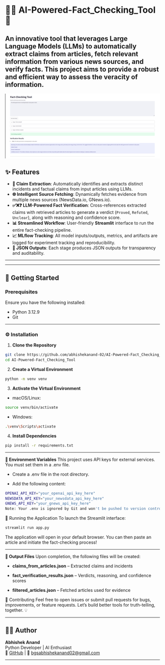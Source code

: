 # 🕵️‍♂️ AI-Powered-Fact_Checking_Tool 📰

An innovative tool that leverages Large Language Models (LLMs) to automatically extract claims from articles, fetch relevant information from various news sources, and verify facts. This project aims to provide a robust and efficient way to assess the veracity of information.
---
![Fact_Checking_Tool](images/image1.png)

## ✨ Features

- **🧠 Claim Extraction**: Automatically identifies and extracts distinct incidents and factual claims from input articles using LLMs. 
- **🌐 Intelligent Source Fetching**: Dynamically fetches evidence from multiple news sources (NewsData.io, GNews.io). 
- **✅❌❓ LLM-Powered Fact Verification**: Cross-references extracted claims with retrieved articles to generate a verdict (`Proved`, `Refuted`, `Unclear`), along with reasoning and confidence score. 
- **📊 Streamlined Workflow**: User-friendly **Streamlit** interface to run the entire fact-checking pipeline.   
- **📈 MLflow Tracking**: All model inputs/outputs, metrics, and artifacts are logged for experiment tracking and reproducibility.   
- **📄 JSON Outputs**: Each stage produces JSON outputs for transparency and auditability.   

---


---

## 🚀 Getting Started

### Prerequisites

Ensure you have the following installed:

- Python 3.12.9
- Git

---

### ⚙️ Installation

1. **Clone the Repository**

```bash
git clone https://github.com/abhishekanand-02/AI-Powered-Fact_Checking_Tool.git
cd AI-Powered-Fact_Checking_Tool
```
2. **Create a Virtual Environment**

```bash
python -m venv venv
```
3. **Activate the Virtual Environment**

- macOS/Linux:

```bash
source venv/bin/activate
```
- Windows:

```bash
.\venv\Scripts\activate
```
4. **Install Dependencies**

```bash
pip install -r requirements.txt
```
---

**🔑 Environment Variables**
This project uses API keys for external services. You must set them in a .env file.

- Create a .env file in the root directory.

- Add the following content:
```bash
OPENAI_API_KEY="your_openai_api_key_here"
NEWSDATA_API_KEY="your_newsdata_api_key_here"
GNEWS_API_KEY="your_gnews_api_key_here"
Note: Your .env is ignored by Git and won't be pushed to version control.
```

🏃 Running the Application
To launch the Streamlit interface:

```bash
streamlit run app.py
```
The application will open in your default browser. You can then paste an article and initiate the fact-checking process!

--- 

**💾 Output Files**
Upon completion, the following files will be created:

- **claims_from_articles.json** – Extracted claims and incidents

- **fact_verification_results.json** – Verdicts, reasoning, and confidence scores

- **filtered_articles.json** – Fetched articles used for evidence

🤝 Contributing
Feel free to open issues or submit pull requests for bugs, improvements, or feature requests.
Let’s build better tools for truth-telling, together. 💡

--- 
## 👨‍💻 Author

**Abhishek Anand**  
Python Developer | AI Enthusiast  
🔗 [GitHub](https://github.com/abhishekanand-02) | 📧 bgsabhishekanand02@gmail.com  

---



